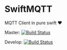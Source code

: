 # SwiftMQTT
MQTT Client in pure swift ❤️

Master:
[![Build Status](https://magnum.travis-ci.com/aciidb0mb3r/SwiftMQTT.svg?token=2GqmnwyzoFhxk4Rztoir&branch=master)](https://magnum.travis-ci.com/aciidb0mb3r/SwiftMQTT)

Develop:
[![Build Status](https://magnum.travis-ci.com/aciidb0mb3r/SwiftMQTT.svg?token=2GqmnwyzoFhxk4Rztoir&branch=develop)](https://magnum.travis-ci.com/aciidb0mb3r/SwiftMQTT)
